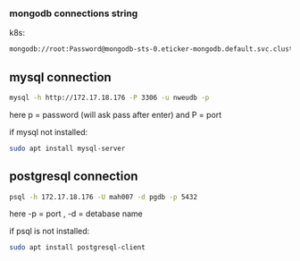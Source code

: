 ### mongodb connections string
k8s: 
```sh
mongodb://root:Password@mongodb-sts-0.eticker-mongodb.default.svc.cluster.local:27017/eticket?retryWrites=true&w=majority&authSource=admin
```

## mysql connection 

```sh
mysql -h http://172.17.18.176 -P 3306 -u nweudb -p
```
here 
    p = password (will ask pass after enter) and
    P = port


if mysql not installed:
```sh
sudo apt install mysql-server
```


## postgresql connection
```sh
psql -h 172.17.18.176 -U mah007 -d pgdb -p 5432
```
here -p = port , -d = detabase name

if psql is not installed:
```sh
sudo apt install postgresql-client
```

